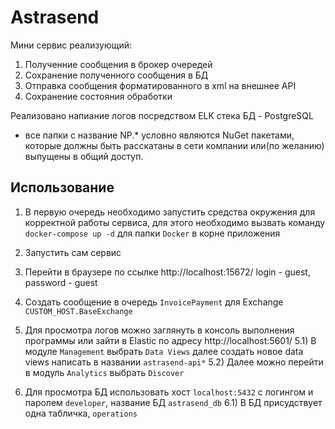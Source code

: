 # Astrasend

Мини сервис реализующий:
1) Полученние сообщения в брокер очередей
2) Сохранение полученного сообщения в БД
3) Отправка сообщения форматированного в xml на внешнее API
4) Сохранение состояния обработки

Реализовано напиание логов посредством ELK стека
БД - PostgreSQL

* все папки с название NP.* условно являются NuGet пакетами, которые должны быть расскатаны в сети компании или(по желанию) выпущены в общий доступ.

## Использование

1) В первую очередь необходимо запустить средства окружения для корректной работы сервиса, для этого необходимо вызвать команду `docker-compose up -d` для папки `Docker` в корне приложения

2) Запустить сам сервис

3) Перейти в браузере по ссылке http://localhost:15672/ login - guest, password - guest

4) Создать сообщение в очередь `InvoicePayment` для Exchange `CUSTOM_HOST.BaseExchange`

5) Для просмотра логов можно заглянуть в консоль выполнения программы или зайти в Elastic по адресу http://localhost:5601/ 
        5.1) В модуле `Management` выбрать `Data Views` далее создать новое data views написать в названии `astrasend-api*`
        5.2) Далее можно перейти в модуль `Analytics` выбрать `Discover`

6) Для просмотра БД использовать хост `localhost:5432` с логингом и паролем `developer`, название БД `astrasend_db`
        6.1) В БД присудствует одна табличка, `operations`